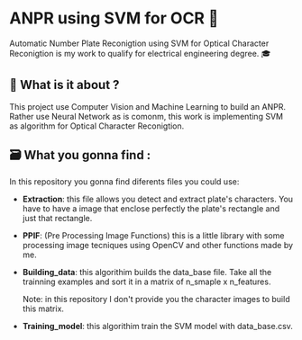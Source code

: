 # ANPR using SVM for OCR 🧠

Automatic Number Plate Reconigtion using SVM for Optical Character Reconigtion is my work to qualify for electrical engineering degree. 🎓





##  📖 What is it about  ?



 This project use Computer Vision and Machine Learning to build an ANPR. Rather use Neural Network as is comonm, this work is implementing SVM as algorithm for Optical Character Reconigtion. 
 
 




## 🗃️ What you gonna find :


In this repository you gonna find diferents files you could use:

- **Extraction**: this file allows you detect and extract plate's characters. You have to have a image that enclose perfectly the plate's rectangle and just that rectangle. 

-  **PPIF**: (Pre Processing Image Functions) this is a little library with some processing image tecniques using OpenCV and other functions made by me. 

-  **Building_data**: this algorithim builds the data_base file. Take all the trainning examples and sort it in a matrix of n_smaple x n_features.  

	 Note: in this repository I don't provide you the character images to build this matrix. 

- **Training_model**: this algorithim train the SVM model with data_base.csv.  
